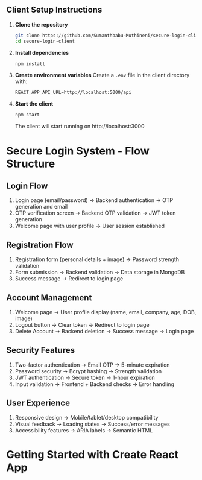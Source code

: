 
## Client Setup Instructions

1. **Clone the repository**
   ```bash
   git clone https://github.com/Sumanthbabu-Muthineni/secure-login-client
   cd secure-login-client
   ```

2. **Install dependencies**
   ```bash
   npm install
   ```

3. **Create environment variables**
   Create a `.env` file in the client directory with:
   ```
   REACT_APP_API_URL=http://localhost:5000/api
   ```

4. **Start the client**
   ```bash
   npm start
   ```
   The client will start running on http://localhost:3000


# Secure Login System - Flow Structure

## Login Flow
1. Login page (email/password) → Backend authentication → OTP generation and email
2. OTP verification screen → Backend OTP validation → JWT token generation
3. Welcome page with user profile → User session established

## Registration Flow
1. Registration form (personal details + image) → Password strength validation
2. Form submission → Backend validation → Data storage in MongoDB
3. Success message → Redirect to login page

## Account Management
1. Welcome page → User profile display (name, email, company, age, DOB, image)
2. Logout button → Clear token → Redirect to login page
3. Delete Account → Backend deletion → Success message → Login page

## Security Features
1. Two-factor authentication → Email OTP → 5-minute expiration
2. Password security → Bcrypt hashing → Strength validation
3. JWT authentication → Secure token → 1-hour expiration
4. Input validation → Frontend + Backend checks → Error handling

## User Experience
1. Responsive design → Mobile/tablet/desktop compatibility
2. Visual feedback → Loading states → Success/error messages
3. Accessibility features → ARIA labels → Semantic HTML

# Getting Started with Create React App



